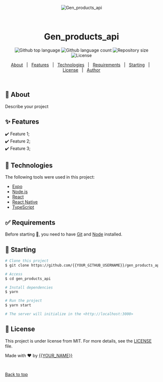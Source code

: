 <div align="center" id="top"> 
  <img src="./.github/app.gif" alt="Gen_products_api" />

  &#xa0;

  <!-- <a href="https://gen_products_api.netlify.app">Demo</a> -->
</div>

<h1 align="center">Gen_products_api</h1>

<p align="center">
  <img alt="Github top language" src="https://img.shields.io/github/languages/top/{{YOUR_GITHUB_USERNAME}}/gen_products_api?color=56BEB8">

  <img alt="Github language count" src="https://img.shields.io/github/languages/count/{{YOUR_GITHUB_USERNAME}}/gen_products_api?color=56BEB8">

  <img alt="Repository size" src="https://img.shields.io/github/repo-size/{{YOUR_GITHUB_USERNAME}}/gen_products_api?color=56BEB8">

  <img alt="License" src="https://img.shields.io/github/license/{{YOUR_GITHUB_USERNAME}}/gen_products_api?color=56BEB8">

  <!-- <img alt="Github issues" src="https://img.shields.io/github/issues/{{YOUR_GITHUB_USERNAME}}/gen_products_api?color=56BEB8" /> -->

  <!-- <img alt="Github forks" src="https://img.shields.io/github/forks/{{YOUR_GITHUB_USERNAME}}/gen_products_api?color=56BEB8" /> -->

  <!-- <img alt="Github stars" src="https://img.shields.io/github/stars/{{YOUR_GITHUB_USERNAME}}/gen_products_api?color=56BEB8" /> -->
</p>

<!-- Status -->

<!-- <h4 align="center"> 
	🚧  Gen_products_api 🚀 Under construction...  🚧
</h4> 

<hr> -->

<p align="center">
  <a href="#dart-about">About</a> &#xa0; | &#xa0; 
  <a href="#sparkles-features">Features</a> &#xa0; | &#xa0;
  <a href="#rocket-technologies">Technologies</a> &#xa0; | &#xa0;
  <a href="#white_check_mark-requirements">Requirements</a> &#xa0; | &#xa0;
  <a href="#checkered_flag-starting">Starting</a> &#xa0; | &#xa0;
  <a href="#memo-license">License</a> &#xa0; | &#xa0;
  <a href="https://github.com/{{YOUR_GITHUB_USERNAME}}" target="_blank">Author</a>
</p>

<br>

## :dart: About ##

Describe your project

## :sparkles: Features ##

:heavy_check_mark: Feature 1;\
:heavy_check_mark: Feature 2;\
:heavy_check_mark: Feature 3;

## :rocket: Technologies ##

The following tools were used in this project:

- [Expo](https://expo.io/)
- [Node.js](https://nodejs.org/en/)
- [React](https://pt-br.reactjs.org/)
- [React Native](https://reactnative.dev/)
- [TypeScript](https://www.typescriptlang.org/)

## :white_check_mark: Requirements ##

Before starting :checkered_flag:, you need to have [Git](https://git-scm.com) and [Node](https://nodejs.org/en/) installed.

## :checkered_flag: Starting ##

```bash
# Clone this project
$ git clone https://github.com/{{YOUR_GITHUB_USERNAME}}/gen_products_api

# Access
$ cd gen_products_api

# Install dependencies
$ yarn

# Run the project
$ yarn start

# The server will initialize in the <http://localhost:3000>
```

## :memo: License ##

This project is under license from MIT. For more details, see the [LICENSE](LICENSE.md) file.


Made with :heart: by <a href="https://github.com/{{YOUR_GITHUB_USERNAME}}" target="_blank">{{YOUR_NAME}}</a>

&#xa0;

<a href="#top">Back to top</a>
